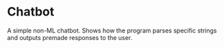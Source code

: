 # Chatbot
A simple non-ML chatbot. Shows how the program parses specific strings and outputs premade responses to the user.
